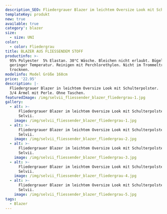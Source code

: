 ```yaml
---
description_SEO: Fliedergrauer Blazer im leichtem Oversize Look mit Schulterpolster von Selvii.
templateKey: produkt
new: true
available: true
category': blazer
size:
  - size: UNI
color:
  - color: Fliedergrau
title: BLAZER AUS FLIESSENDEM STOFF
productinfo: >-
  95% Polyester  5% Elastan. 30°C Wäsche. Bleichen nicht erlaubt. Bügeln mit
  geringer Temperatur. Reinigen mit Perchlorethylen. Nicht im Trommeltrockner
  trocknen.
modelinfo: Model Größe 168cm
price: '22.95'
description: |-
  Fliedergrauer Blazer in leichtem Oversize Look mit Schulterpolster.
  3/4 Ärmel mit Perle. Ohne Taschen.
featuredImage: /img/selvii_fliessender_blazer_fliedergrau-1.jpg
gallery:
  - alt: >-
      Fliedergrauer Blazer im leichtem Oversize Look mit Schulterpolster von
      Selvii.
    image: /img/selvii_fliessender_blazer_fliedergrau-1.jpg
  - alt: >-
      Fliedergrauer Blazer im leichtem Oversize Look mit Schulterpolster von
      Selvii.
    image: /img/selvii_fliessender_blazer_fliedergrau-2.jpg
  - alt: >-
      Fliedergrauer Blazer im leichtem Oversize Look mit Schulterpolster von
      Selvii.
    image: /img/selvii_fliessender_blazer_fliedergrau-3.jpg
  - alt: >-
      Fliedergrauer Blazer im leichtem Oversize Look mit Schulterpolster von
      Selvii.
    image: /img/selvii_fliessender_blazer_fliedergrau-4.jpg
  - alt: >-
      Fliedergrauer Blazer im leichtem Oversize Look mit Schulterpolster von
      Selvii.
    image: /img/selvii_fliessender_blazer_fliedergrau-5.jpg
tags:
  - Blazer
---
```


